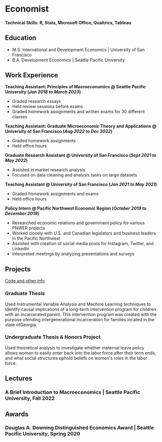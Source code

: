 # Economist

#### Technical Skills: R, Stata, Microsoft Office, Qualtrics, Tableau

## Education
- M.S. International and Development Economics | University of San Francisco
- B.A. Development Economics | Seattle Pacific University

## Work Experience
**Teaching Assistant: Principles of Macroeconomics @ Seattle Pacific University (_Jan 2018 to March 2023_)**
- Graded research essays
- Held review sessions before exams
- Graded homework assignments and written exams for 30 different classes

**Teaching Assistant: Graduate Microeconomic Theory and Applications @ University of San Francisco (_Aug 2022 to Dec 2022_)**
- Graded homework assignments
- Held office hours

**Graduate Research Assistant @ University of San Francisco (_Sept 2021 to May 2022_)**
- Assisted in market research analysis
- Focused on data cleaning and analysis tasks on large datasets

**Teaching Assistant @ University of San Francisco (_Jan 2021 to May 2021_)**
- Graded homework assignments and exams
- Held office hours

**Policy Intern @ Pacific Northwest Economic Region (_October 2019 to December 2019_)**
- Researched economic relations and government policy for various PNWER projects
- Worked closely with U.S. and Canadian legislators and business leaders in the Pacific Northwest
- Assisted with creation of social media posts for Instagram, Twitter, and LinkedIn
- Interpreted meetings by analyzing presentations and surveys 


## Projects
[Code and other info](https://github.com/amnava/projects)
### Graduate Thesis
Used Instrumental Variable Analysis and Machine Learning techniques to identify causal implications of a long-term intervention program for children with an incarcerated parent. This intervention program was created with the purpose ofending intergenerational incarceration for families located in the state ofGeorgia. 

### Undergraduate Thesis & Honors Project
Used theoretical analysis to investigate whether maternal leave policy allows women to easily enter back into the labor force after their term ends, and what social structures uphold beliefs on women's roles in the labor force.

## Lectures
### A Brief Introduction to Macroeconomics | Seattle Pacific University, Fall 2022

## Awards
### Douglas A. Downing Distinguished Economics Award | Seattle Pacific University, Spring 2020
